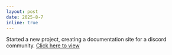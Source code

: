 ```yaml
---
layout: post
date: 2025-8-7
inline: true
---
```


Started a new project, creating a documentation site for a discord community. [Click here to view](#)
